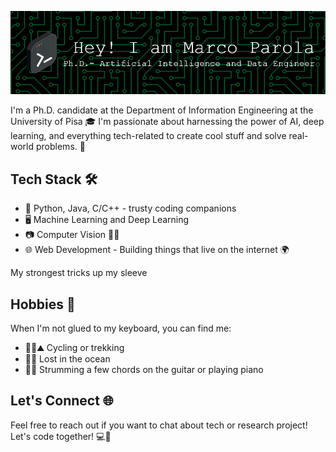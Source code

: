 ![Header](./github-header-image.png)


I'm a Ph.D. candidate at the Department of Information Engineering at the University of Pisa 🎓 I'm passionate about harnessing the power of AI, deep learning, and everything tech-related to create cool stuff and solve real-world problems. 🤖


## Tech Stack 🛠️

<link
  rel="stylesheet"
  href="https://cdn.jsdelivr.net/gh/dheereshagrwal/colored-icons@master/ci.min.css"
/>

- 🔮 Python, Java, C/C++ - trusty coding companions
- 🖥️ Machine Learning and Deep Learning
- 📷 Computer Vision 🤖👀
- 🌐 Web Development - Building things that live on the internet 🌍

My strongest tricks up my sleeve

<i class="ci ci-python ci-4x"></i>
<i class="ci ci-pytorch ci-4x"></i>
<i class="ci ci-git ci-4x"></i>

## Hobbies 🌴

When I'm not glued to my keyboard, you can find me:

- 🚴‍♂️⛰️ Cycling or trekking 
- 🤿🌊 Lost in the ocean
- 🎸🎹 Strumming a few chords on the guitar or playing piano

## Let's Connect 🌐

Feel free to reach out if you want to chat about tech or research project! Let's code together! 💻🚀

<a href="https://www.linkedin.com/in/marco-parola-5269a1121/"><i class="ci ci-linkedin ci-2x"></i></a> &nbsp; &nbsp; 
<a href="mailto:marcoparola96@gmail.com"><i class="ci ci-gmail ci-2x"></i></a> &nbsp; &nbsp;
<a href="https://telegram.me/parola_marco"><i class="ci ci-telegram2 ci-2x"></i></a>









